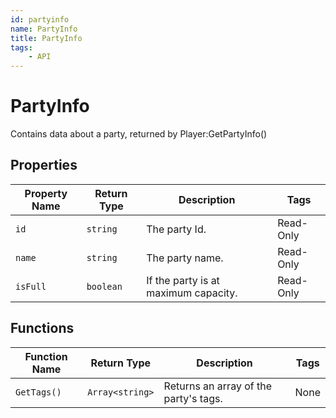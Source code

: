 ```yaml
---
id: partyinfo
name: PartyInfo
title: PartyInfo
tags:
    - API
---
```


# PartyInfo

Contains data about a party, returned by Player:GetPartyInfo()

## Properties

| Property Name | Return Type | Description | Tags |
| -------- | ----------- | ----------- | ---- |
| `id` | `string` | The party Id. | Read-Only |
| `name` | `string` | The party name. | Read-Only |
| `isFull` | `boolean` | If the party is at maximum capacity. | Read-Only |

## Functions

| Function Name | Return Type | Description | Tags |
| -------- | ----------- | ----------- | ---- |
| `GetTags()` | `Array<string>` | Returns an array of the party's tags. | None |
